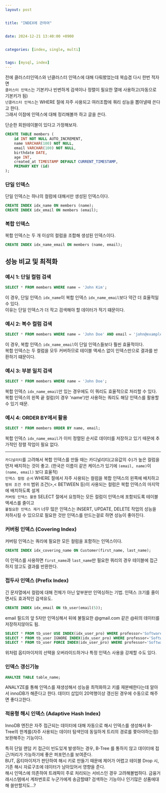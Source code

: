 ```yaml
---
layout: post


title: "INDEX에 관하여"


date: 2024-12-21 13:40:00 +0900


categories: [index, single, multi]


tags: [mysql, index]
---
```


전에 클러스터인덱스와 넌클러스터 인덱스에 대해 다뤄봤었는데 복습겸 다시 한번 적자면    
`클러스터 인덱스`는 기본키나 빈번하게 검색이나 정렬이 필요한 열에 사용하고(자동으로 기본키가 됨)    
`넌클러스터 인덱스`는 WHERE 절에 자주 사용되고 여러조합에 쿼리 성능을 뽑아낼때 쓴다고 한다.    
그래서 이참에 인덱스에 대해 정리해볼까 하고 글을 쓴다.   


단순한 회원테이블이 있다고 가정해보자.
```sql
CREATE TABLE members (
    id INT NOT NULL AUTO_INCREMENT,
    name VARCHAR(100) NOT NULL,
    email VARCHAR(100) NOT NULL,
    birthdate DATE,
    age INT,
    created_at TIMESTAMP DEFAULT CURRENT_TIMESTAMP,
    PRIMARY KEY (id)
);
```   
### 단일 인덱스
단일 인덱스는 하나의 컬럼에 대해서만 생성된 인덱스이다.

```sql
CREATE INDEX idx_name ON members (name);
CREATE INDEX idx_email ON members (email);
```

### 복합 인덱스
복합 인덱스는 두 개 이상의 컬럼을 조합해 생성된 인덱스이다.

```sql
CREATE INDEX idx_name_email ON members (name, email);
```

## 성능 비교 및 최적화

### 예시 1: 단일 컬럼 검색
```sql
SELECT * FROM members WHERE name = 'John Kim';
```

이 경우, 단일 인덱스 `idx_name`이 복합 인덱스 `idx_name_email`보다 약간 더 효율적일 수 있다.     
이유는 단일 인덱스가 더 작고 검색해야 할 데이터가 적기 떄문이다.   

### 예시 2: 복수 컬럼 검색
```sql
SELECT * FROM members WHERE name = 'John Doe' AND email = 'john@example.com';
```
이 경우, 복합 인덱스 `idx_name_email`이 단일 인덱스들보다 훨씬 효율적이다.    
복합 인덱스는 두 컬럼을 모두 커버하므로 테이블 액세스 없이 인덱스만으로 결과를 반환하기 떄문이다.   

### 예시 3: 부분 일치 검색
```sql
SELECT * FROM members WHERE name = 'John Doe';
```
복합 인덱스 `idx_name_email`만 있는 경우에도 이 쿼리도 효율적으로 처리할 수 있다.    
복합 인덱스의 왼쪽 끝 컬럼(이 경우 'name')만 사용하는 쿼리도 해당 인덱스를 활용할 수 있기 때문.   

### 예시 4: ORDER BY에서 활용
```sql
SELECT * FROM members ORDER BY name, email;
```
복합 인덱스 `idx_name_email`가 이미 정렬된 순서로 데이터를 저장하고 있기 때문에 추가적인 정렬 작업이 필요 없다.  

---   

`카디널리티`를 고려해서 복합 인덱스를 만들 때는 카디널리티(고유값의 수)가 높은 컬럼을 먼저 배치하는 것이 좋고. (한국은 이름이 같은 케이스가 있기에 `(email, name)`이 `(name, email)` 보다 효율적)      
`인덱스 컬럼 순서` WHERE 절에서 자주 사용되는 컬럼을 복합 인덱스의 왼쪽에 배치하고    
`범위 조건 주의` 범위 조건(>,< BETWEEN 등)이 사용되는 컬럼은 복합 인덱스의 마지막에 배치하도록 설게    
`커버링 인덱스 활용` SELECT 절에서 요청하는 모든 컬럼이 인덱스에 포함되도록 테이블 액세스를 줄이고        
`불필요한 인덱스 제거` 너무 많은 인덱스는 INSERT, UPDATE, DELETE 작업의 성능을 저하시킬 수 있으므로 필요한 것만 인덱스를 만드는걸로 하면 성능이 좋아진다.    
    
### 커버링 인덱스 (Covering Index)

커버링 인덱스는 쿼리에 필요한 모든 컬럼을 포함하는 인덱스이다.    
```sql
CREATE INDEX idx_covering_name ON Customer(first_name, last_name);
```
이 인덱스를 사용하면 `first_name`과 `last_name`만 필요한 쿼리의 경우 테이블에 접근하지 않고도 결과를 반환한다.    


### 접두사 인덱스 (Prefix Index)
긴 문자열에서 컬럼에 대해 전체가 아닌 앞부분만 인덱싱하는 기법. 인덱스 크기를 줄이면서도 효과적인 검색유도.    

```sql
CREATE INDEX idx_email ON tb_user(email(5));
```
email 필드의 앞 5자만 인덱싱해서 뒤에 불필요한 @gmail.com 같은 @뒤의 데이터를 저장하지않아도 됨.    

```sql
SELECT * FROM tb_user USE INDEX(idx_user_pro) WHERE professor='Software Engineering';
SELECT * FROM tb_user IGNORE INDEX(idx_user_pro) WHERE professor='Software Engineering';
SELECT * FROM tb_user FORCE INDEX(idx_user_pro) WHERE professor='Software Engineering';
```
위처럼 옵티마이저의 선택을 오버라이드하거나 특정 인덱스 사용을 강제할 수도 있다.    

### 인덱스 갱신기능
```sql
ANALYZE TABLE table_name;
```
ANALYZE를 통해 인덱스를 재생성해서 성능을 최적화하고 키를 재분배한다는데 알아서 innoDB가 해준다고 한다. 데이터 삽입이 20억행이상 갱신된 경우에 수동으로 해주면 좋다고한다.      

### 적응형 해시 인덱스 (Adaptive Hash Index)
InnoDB 엔진은 자주 접근되는 데이터에 대해 자동으로 해시 인덱스를 생성해서 B-Tree의 한계를(자주 사용되는 데이터 탐색인데 동일하게 트리의 경로를 쫓아야하는점) 보완해주는 기능이다.    
    
특히 단일 랜덤 키 접근이 빈도있게 발생하는 경우, B-Tree 를 통하지 않고 데이터에 접근/처리가 가능하기에 좋은 퍼포먼스를 보여준다.   
BUT, 옵티마이저가 판단하여 해시 키로 만들기 때문에 제어가 어렵고 테이블 Drop 시, 기존 해시 자료구조에 데이터가 남아있어서 영향을 준다.    
해시 인덱스에 의존하여 트래픽이 주로 처리되는 서비스인 경우 고려해볼법하다. 금융거래시스템에서 계좌번호로 누군가에게 송금할떄? 검색하는 기능이나 인기많은 상품에대해 쓸만할지도...?   



